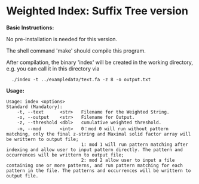 Weighted Index: Suffix Tree version
===

<b>Basic Instructions:</b>

No pre-installation is needed for this version.

The shell command 'make' should compile this program.

After compilation, the binary 'index' will be created in the working directory, e.g. you can call it in this directory via 
```
  ./index -t ../exampledata/text.fa -z 8 -o output.txt
```
<b>Usage:</b>
```
Usage: index <options>
Standard (Mandatory):
	-t,	--text		<str>	Filename for the Weighted String.
	-o,	--output	<str>	Filename for Output.
	-z,	--threshold	<dbl>	cumulative weighted threshold.
	-m,	--mod		<int>	0：mod 0 will run without pattern matching, only the final z-string and Maximal solid factor array will be writtern to output file;
							1: mod 1 will run pattern matching after indexing and allow user to input pattern directly. The pattern and occurrences will be writtern to output file;
							2: mod 2 allow user to input a file containing one or more patterns, and run pattern matching for each pattern in the file. The patterns and occurrences will be writtern to output file.
```
